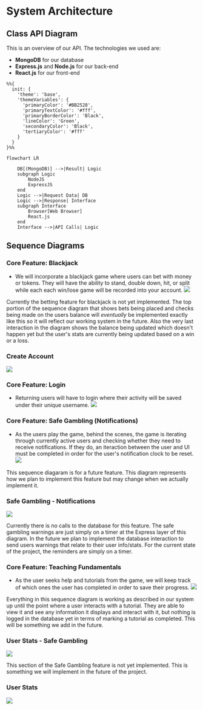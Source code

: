 # System Architecture
## Class API Diagram

This is an overview of our API. The technologies we used are:

* **MongoDB** for our database
* **Express.js** and **Node.js** for our back-end
* **React.js** for our front-end

```mermaid
%%{
  init: {
    'theme': 'base',
    'themeVariables': {
      'primaryColor': '#BB2528',
      'primaryTextColor': '#fff',
      'primaryBorderColor': 'Black',
      'lineColor': 'Green',
      'secondaryColor': 'Black',
      'tertiaryColor': '#fff'
    }
  }
}%%

flowchart LR

    DB[(MongoDB)] -->|Result| Logic
    subgraph Logic
        NodeJS
        ExpressJS
    end
    Logic -->|Request Data| DB
    Logic -->|Response| Interface
    subgraph Interface
        Browser[Web Browser]
        React.js
    end
    Interface -->|API Calls| Logic
```

## Sequence Diagrams
### Core Feature: Blackjack
* We will incorporate a blackjack game where users can bet with money or tokens. They will have the ability to stand, double down, hit, or split while each each win/lose game will be recorded into your account. 
![](Images/blackjack_sequence.png)

Currently the betting feature for blackjack is not yet implemented. The top portion of the sequence diagram that shows bets being placed and checks being made on the users balance will *eventually* be implemented exactly like this so it will reflect our working system in the future. Also the very last interaction in the diagram shows the balance being updated which doesn't happen yet but the user's stats are currently being updated based on a win or a loss.

### Create Account
![](Images/create_account_sequence.png)

### Core Feature: Login
* Returning users will have to login where their activity will be saved under their unique username.
![](Images/login_sequence.png)

### Core Feature: Safe Gambling (Notifications)
* As the users play the game, behind the scenes, the game is iterating through currently active users and checking whether they need to receive notifications. If they do, an iteraction between the user and UI must be completed in order for the user's notification clock to be reset. 
![](Images/safe_gambling_notifications.png)

This sequence diagaram is for a future feature. This diagram represents how we plan to implement this feature but may change when we actually implement it.

### Safe Gambling - Notifications
![](Images/safe_gambling_notifications.png)

Currently there is no calls to the database for this feature. The safe gambling warnings are just simply on a timer at the Express layer of this diagram. In the future we plan to implement the database interaction to send users warnings that relate to their user info/stats. For the current state of the project, the reminders are simply on a timer.

### Core Feature: Teaching Fundamentals
* As the user seeks help and tutorials from the game, we will keep track of which ones the user has completed in order to save their progress. 
![](Images/teaching_sequence.png)

Everything in this sequence diagram is working as described in our system up until the point where a user interacts with a tutorial. They are able to view it and see any information it displays and interact with it, but nothing is logged in the database yet in terms of marking a tutorial as completed. This will be something we add in the future.

### User Stats - Safe Gambling
![](Images/user_stats_safe_gambling_sequence.png)

This section of the Safe Gambling feature is not yet implemented. This is something we will implement in the future of the project.

### User Stats
![](Images/user_stats_sequence.png)